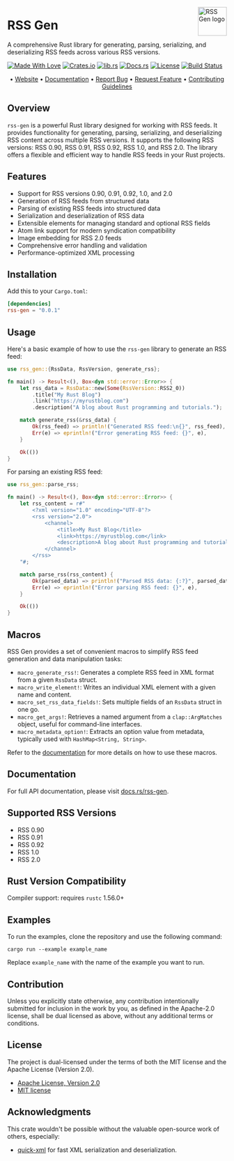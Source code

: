<!-- markdownlint-disable MD033 MD041 -->
<img src="https://kura.pro/rssgen/images/logos/rssgen.svg"
alt="RSS Gen logo" height="66" align="right" />
<!-- markdownlint-enable MD033 MD041 -->

# RSS Gen

A comprehensive Rust library for generating, parsing, serializing, and deserializing RSS feeds across various RSS versions.

[![Made With Love][made-with-rust]][14] [![Crates.io][crates-badge]][08] [![lib.rs][libs-badge]][10] [![Docs.rs][docs-badge]][09] [![License][license-badge]][02] [![Build Status][build-badge]][16]

<!-- markdownlint-disable MD033 MD041 -->
<center>
<!-- markdownlint-enable MD033 MD041 -->

• [Website][01] • [Documentation][09] • [Report Bug][04] • [Request Feature][04] • [Contributing Guidelines][05]

<!-- markdownlint-disable MD033 MD041 -->
</center>
<!-- markdownlint-enable MD033 MD041 -->

## Overview

`rss-gen` is a powerful Rust library designed for working with RSS feeds. It provides functionality for generating, parsing, serializing, and deserializing RSS content across multiple RSS versions. It supports the following RSS versions: RSS 0.90, RSS 0.91, RSS 0.92, RSS 1.0, and RSS 2.0. The library offers a flexible and efficient way to handle RSS feeds in your Rust projects.

## Features

- Support for RSS versions 0.90, 0.91, 0.92, 1.0, and 2.0
- Generation of RSS feeds from structured data
- Parsing of existing RSS feeds into structured data
- Serialization and deserialization of RSS data
- Extensible elements for managing standard and optional RSS fields
- Atom link support for modern syndication compatibility
- Image embedding for RSS 2.0 feeds
- Comprehensive error handling and validation
- Performance-optimized XML processing

## Installation

Add this to your `Cargo.toml`:

```toml
[dependencies]
rss-gen = "0.0.1"
```

## Usage

Here's a basic example of how to use the `rss-gen` library to generate an RSS feed:

```rust
use rss_gen::{RssData, RssVersion, generate_rss};

fn main() -> Result<(), Box<dyn std::error::Error>> {
    let rss_data = RssData::new(Some(RssVersion::RSS2_0))
        .title("My Rust Blog")
        .link("https://myrustblog.com")
        .description("A blog about Rust programming and tutorials.");

    match generate_rss(&rss_data) {
        Ok(rss_feed) => println!("Generated RSS feed:\n{}", rss_feed),
        Err(e) => eprintln!("Error generating RSS feed: {}", e),
    }

    Ok(())
}
```

For parsing an existing RSS feed:

```rust
use rss_gen::parse_rss;

fn main() -> Result<(), Box<dyn std::error::Error>> {
    let rss_content = r#"
        <?xml version="1.0" encoding="UTF-8"?>
        <rss version="2.0">
            <channel>
                <title>My Rust Blog</title>
                <link>https://myrustblog.com</link>
                <description>A blog about Rust programming and tutorials.</description>
            </channel>
        </rss>
    "#;

    match parse_rss(rss_content) {
        Ok(parsed_data) => println!("Parsed RSS data: {:?}", parsed_data),
        Err(e) => eprintln!("Error parsing RSS feed: {}", e),
    }

    Ok(())
}
```

## Macros

RSS Gen provides a set of convenient macros to simplify RSS feed generation and data manipulation tasks:

- `macro_generate_rss!`: Generates a complete RSS feed in XML format from a given `RssData` struct.
- `macro_write_element!`: Writes an individual XML element with a given name and content.
- `macro_set_rss_data_fields!`: Sets multiple fields of an `RssData` struct in one go.
- `macro_get_args!`: Retrieves a named argument from a `clap::ArgMatches` object, useful for command-line interfaces.
- `macro_metadata_option!`: Extracts an option value from metadata, typically used with `HashMap<String, String>`.

Refer to the [documentation][09] for more details on how to use these macros.

## Documentation

For full API documentation, please visit [docs.rs/rss-gen][09].

## Supported RSS Versions

- RSS 0.90
- RSS 0.91
- RSS 0.92
- RSS 1.0
- RSS 2.0

## Rust Version Compatibility

Compiler support: requires `rustc` 1.56.0+

## Examples

To run the examples, clone the repository and use the following command:

```shell
cargo run --example example_name
```

Replace `example_name` with the name of the example you want to run.

## Contribution

Unless you explicitly state otherwise, any contribution intentionally submitted for inclusion in the work by you, as defined in the Apache-2.0 license, shall be dual licensed as above, without any additional terms or conditions.

## License

The project is dual-licensed under the terms of both the MIT license and the Apache License (Version 2.0).

- [Apache License, Version 2.0][02]
- [MIT license][03]

## Acknowledgments

This crate wouldn't be possible without the valuable open-source work of others, especially:

- [quick-xml](https://crates.io/crates/quick-xml) for fast XML serialization and deserialization.

[01]: https://rssgen.co "RSS Gen Website"
[02]: https://opensource.org/license/apache-2-0/ "Apache License, Version 2.0"
[03]: https://opensource.org/licenses/MIT "MIT license"
[04]: https://github.com/sebastienrousseau/rssgen/issues "Issues"
[05]: https://github.com/sebastienrousseau/rssgen/blob/main/CONTRIBUTING.md "Contributing Guidelines"
[08]: https://crates.io/crates/rss-gen "Crates.io"
[09]: https://docs.rs/rss-gen "Docs.rs"
[10]: https://lib.rs/crates/rss-gen "Lib.rs"
[14]: https://www.rust-lang.org "The Rust Programming Language"
[16]: https://github.com/sebastienrousseau/rssgen/actions?query=branch%3Amain "Build Status"

[build-badge]: https://img.shields.io/github/actions/workflow/status/sebastienrousseau/rss-gen/release.yml?branch=main&style=for-the-badge&logo=github "Build Status"
[crates-badge]: https://img.shields.io/crates/v/rss-gen.svg?style=for-the-badge 'Crates.io badge'
[docs-badge]: https://img.shields.io/docsrs/rss-gen.svg?style=for-the-badge 'Docs.rs badge'
[libs-badge]: https://img.shields.io/badge/lib.rs-v0.1.0-orange.svg?style=for-the-badge 'Lib.rs badge'
[license-badge]: https://img.shields.io/crates/l/rss-gen.svg?style=for-the-badge 'License badge'
[made-with-rust]: https://img.shields.io/badge/rust-f04041?style=for-the-badge&labelColor=c0282d&logo=rust 'Made With Rust badge'
